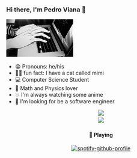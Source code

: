 ### Hi there, I'm Pedro Viana 👋
  
<img height="100rem" src="original.gif"><br>

- 😁 Pronouns: he/his 
- 🐱‍🏍 fun fact: I have a cat called mimi 
- 💻 Computer Science Student
- 🍭 Math and Physics lover
- 💥 I'm always watching some anime
- 🌹 I'm looking for be a software  engineer
  


<center>
  <div>
    <a hrf="https://github.com/pedrovian4 ">
    <img height="150rem" src="https://github-readme-stats.vercel.app/api?username=pedrovian4&theme=outrun&show_icons=true)">
    <br>
    <img height="180rem" src="https://github-readme-stats.vercel.app/api/top-langs/?username=pedrovian4&theme=outrun&layout=compact">
 <br>
        
#### 🎵 Playing

[![spotify-github-profile](https://spotify-github-profile.vercel.app/api/view?uid=22ggfby6qa2tycghhcxvskpqq&cover_image=true&theme=compact)](https://github.com/kittinan/spotify-github-profile)  
</div>
</center>

  
